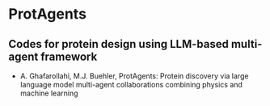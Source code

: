 # ProtAgents
## Codes for protein design using LLM-based multi-agent framework 

* A. Ghafarollahi, M.J. Buehler, ProtAgents: Protein discovery via large language model multi-agent collaborations combining physics and machine learning 
